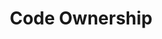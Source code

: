 ---
title: Code Ownership
layout: tag
permalink: /tags/code-ownership/
taxonomy: code-ownership
author_profile: true
---